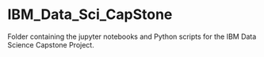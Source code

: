 # IBM_Data_Sci_CapStone
Folder containing the jupyter notebooks and Python scripts for the IBM Data Science Capstone Project.

